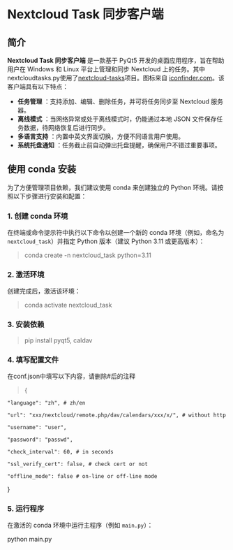 # Nextcloud Task 同步客户端

## 简介

**Nextcloud Task 同步客户端** 是一款基于 PyQt5 开发的桌面应用程序，旨在帮助用户在 Windows 和 Linux 平台上管理和同步 Nextcloud 上的任务。其中nextcloudtasks.py使用了[nextcloud-tasks](https://github.com/Sinkmanu/nextcloud-tasks)项目。图标来自 [iconfinder.com](https://www.iconfinder.com/search?q=todo&price=free)。该客户端具有以下特点：

* **任务管理** ：支持添加、编辑、删除任务，并可将任务同步至 Nextcloud 服务器。
* **离线模式** ：当网络异常或处于离线模式时，仍能通过本地 JSON 文件保存任务数据，待网络恢复后进行同步。
* **多语言支持** ：内置中英文界面切换，方便不同语言用户使用。
* **系统托盘通知** ：任务截止前自动弹出托盘提醒，确保用户不错过重要事项。

## 使用 conda 安装

为了方便管理项目依赖，我们建议使用 conda 来创建独立的 Python 环境。请按照以下步骤进行安装和配置：

### 1. 创建 conda 环境

在终端或命令提示符中执行以下命令以创建一个新的 conda 环境（例如，命名为 `nextcloud_task`）并指定 Python 版本（建议 Python 3.11 或更高版本）：

> conda create -n nextcloud_task python=3.11

### 2. 激活环境

创建完成后，激活该环境：

> conda activate nextcloud_task

### 3. 安装依赖

> pip install pyqt5, caldav

### 4. 填写配置文件

在conf.json中填写以下内容，请删除#后的注释

> {

    "language": "zh", # zh/en

    "url": "xxx/nextcloud/remote.php/dav/calendars/xxx/x/", # without http

    "username": "user",

    "password": "passwd",

    "check_interval": 60, # in seconds

    "ssl_verify_cert": false, # check cert or not

    "offline_mode": false # on-line or off-line mode

}

### 5. 运行程序

在激活的 conda 环境中运行主程序（例如 `main.py`）：

python main.py
